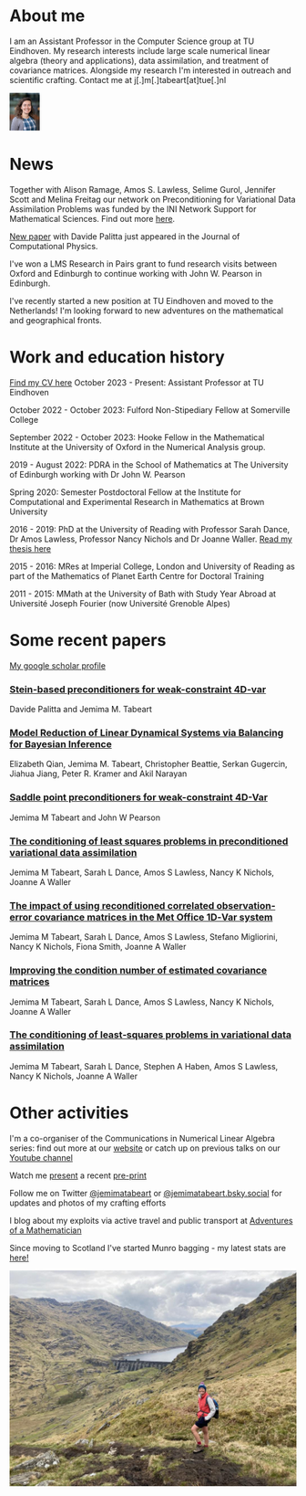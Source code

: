 # About me

I am an Assistant Professor in the Computer Science group at TU Eindhoven. My research interests include large scale numerical linear algebra (theory and applications), data assimilation, and treatment of covariance matrices. Alongside my research I'm interested in outreach and scientific crafting. Contact me at j[.]m[.]tabeart[at]tue[.]nl

<img src="./assets/Tabeart_Jemima_TUe_Headshot2.jpg" alt = "Photo of Jemima - she is smiling and wearing a blue gingham dress and a grey cardigan, and background behind her is blurred" width = "53" height="66">
    

# News

Together with Alison Ramage, Amos S. Lawless, Selime Gurol, Jennifer Scott and Melina Freitag our network on Preconditioning for Variational Data Assimilation Problems was funded by the INI Network Support for Mathematical Sciences. Find out more [here](https://new-og.is.strath.ac.uk/science/mathematicsstatistics/pdvap/).

[New paper](https://doi.org/10.1016/j.jcp.2023.112068) with Davide Palitta just appeared in the Journal of Computational Physics.

I've won a LMS Research in Pairs grant to fund research visits between Oxford and Edinburgh to continue working with John W. Pearson in Edinburgh.

I've recently started a new position at TU Eindhoven and moved to the Netherlands! I'm looking forward to new adventures on the mathematical and geographical fronts. 

# Work and education history

[Find my CV here](./assets/CV.pdf)
October 2023 - Present: Assistant Professor at TU Eindhoven

October 2022 - October 2023: Fulford Non-Stipediary Fellow at Somerville College

September 2022 - October 2023: Hooke Fellow in the Mathematical Institute at the University of Oxford in the Numerical Analysis group.

2019 - August 2022: PDRA in the School of Mathematics at The University of Edinburgh working with Dr John W. Pearson

Spring 2020: Semester Postdoctoral Fellow at the Institute for Computational and Experimental Research in Mathematics at Brown University

2016 - 2019: PhD at the University of Reading with Professor Sarah Dance, Dr Amos Lawless, Professor Nancy Nichols and Dr Joanne Waller. [Read my thesis here](http://centaur.reading.ac.uk/88830/) 

2015 - 2016: MRes at Imperial College, London and University of Reading as part of the Mathematics of Planet Earth Centre for Doctoral Training

2011 - 2015: MMath at the University of Bath with Study Year Abroad at Université Joseph Fourier (now Université Grenoble Alpes)

# Some recent papers

[My google scholar profile](https://scholar.google.com/citations?user=3CJhooAAAAAJ&hl=en)

### [Stein-based preconditioners for weak-constraint 4D-var]([https://arxiv.org/abs/2203.17184](https://doi.org/10.1016/j.jcp.2023.112068))  
Davide Palitta and Jemima M. Tabeart

### [Model Reduction of Linear Dynamical Systems via Balancing for Bayesian Inference](https://link.springer.com/article/10.1007/s10915-022-01798-8)
Elizabeth Qian, Jemima M. Tabeart, Christopher Beattie, Serkan Gugercin, Jiahua Jiang, Peter R. Kramer and Akil Narayan 

### [Saddle point preconditioners for weak-constraint 4D-Var](https://arxiv.org/abs/2105.06975)
Jemima M Tabeart and John W Pearson

### [The conditioning of least squares problems in preconditioned variational data assimilation](https://arxiv.org/abs/2010.08416)
Jemima M Tabeart, Sarah L Dance, Amos S Lawless, Nancy K Nichols, Joanne A Waller

### [The impact of using reconditioned correlated observation‐error covariance matrices in the Met Office 1D‐Var system](https://doi.org/10.1002/qj.3741)
Jemima M Tabeart, Sarah L Dance, Amos S Lawless, Stefano Migliorini, Nancy K Nichols, Fiona Smith, Joanne A Waller

### [Improving the condition number of estimated covariance matrices](https://doi.org/10.1080/16000870.2019.1696646)
Jemima M Tabeart, Sarah L Dance, Amos S Lawless, Nancy K Nichols, Joanne A Waller

### [The conditioning of least‐squares problems in variational data assimilation](https://doi.org/10.1002/nla.2165)
Jemima M Tabeart, Sarah L Dance, Stephen A Haben, Amos S Lawless, Nancy K Nichols, Joanne A Waller


# Other activities

I'm a co-organiser of the Communications in Numerical Linear Algebra series: find out more at our [website](https://sites.google.com/view/commnla/home) or catch up on previous talks on our [Youtube channel](https://www.youtube.com/channel/UCSlAhBOIY68IWLxpPUFHuSQ)

Watch me [present](https://youtu.be/TsnHNBHYgdo?t=1620) a recent [pre-print](https://arxiv.org/abs/2105.06975)

Follow me on Twitter [@jemimatabeart](https://twitter.com/jemimatabeart) or [@jemimatabeart.bsky.social](https://bsky.app/profile/jemimatabeart.bsky.social) for updates and photos of my crafting efforts

I blog about my exploits via active travel and public transport at [Adventures of a Mathematician](https://lerabotproblems.wordpress.com)

Since moving to Scotland I've started Munro bagging - my latest stats are [here!](https://bit.ly/3xt6490)

![Photo of Jemima standing in the hills in front of a dam/loch. She is wearing shorts, a woolly hat, an orange body warmer and hiking boots.](./assets/HillPhoto.jpeg) 
